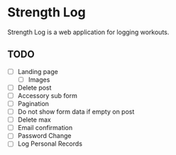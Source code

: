 # Strength Log

Strength Log is a web application for logging workouts.

## TODO

- [ ] Landing page
  - [ ] Images
- [ ] Delete post
- [ ] Accessory sub form
- [ ] Pagination
- [ ] Do not show form data if empty on post
- [ ] Delete max
- [ ] Email confirmation
- [ ] Password Change
- [ ] Log Personal Records
